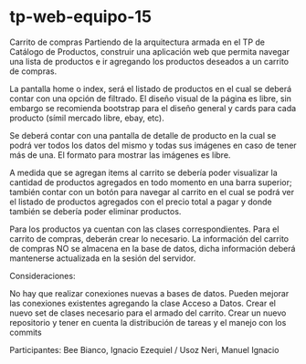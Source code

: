 # tp-web-equipo-15

Carrito de compras
Partiendo de la arquitectura armada en el TP de Catálogo de Productos, construir una aplicación web que permita navegar una lista de productos e ir agregando los productos deseados a un carrito de compras. 

La pantalla home o index, será el listado de productos en el cual se deberá contar con una opción de filtrado. El diseño visual de la página es libre, sin embargo se recomienda bootstrap para el diseño general y cards para cada producto (símil mercado libre, ebay, etc).

Se deberá contar con una pantalla de detalle de producto en la cual se podrá ver todos los datos del mismo y todas sus imágenes en caso de tener más de una. El formato para mostrar las imágenes es libre.

A medida que se agregan items al carrito se debería poder visualizar la cantidad de productos agregados en todo momento en una barra superior; también contar con un botón para navegar al carrito en el cual se podrá ver el listado de productos agregados con el precio total a pagar y donde también se debería poder eliminar productos.



Para los productos ya cuentan con las clases correspondientes. Para el carrito de compras, deberán crear lo necesario. La información del carrito de compras NO se almacena en la base de datos, dicha información deberá mantenerse actualizada en la sesión del servidor.



Consideraciones:

No hay que realizar conexiones nuevas a bases de datos.
Pueden mejorar las conexiones existentes agregando la clase Acceso a Datos.
Crear el nuevo set de clases necesario para el armado del carrito.
Crear un nuevo repositorio y tener en cuenta la distribución de tareas y el manejo con los commits

Participantes: Bee Bianco, Ignacio Ezequiel / Usoz Neri, Manuel Ignacio
